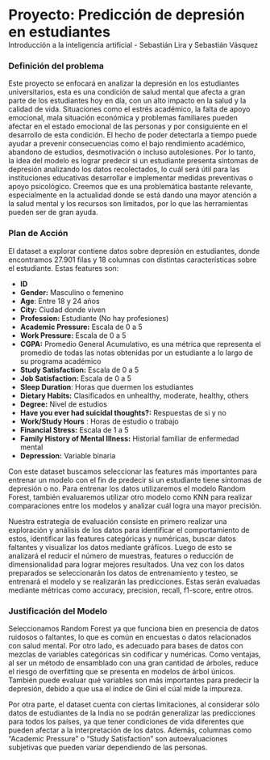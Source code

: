 <h1 style="margin-bottom: 0; font-weight: bold;">Proyecto: Predicción de depresión en estudiantes</h1>
<p style="margin-top: 0;">Introducción a la inteligencia artificial - Sebastián Lira y Sebastián Vásquez</p>

### Definición del problema
Este proyecto se enfocará en analizar la depresión en los estudiantes universitarios, esta es una condición de salud mental que afecta a gran parte de los estudiantes hoy en día, con un alto impacto en la salud y la calidad de vida. Situaciones como el estrés académico, la falta de apoyo emocional, mala situación económica y problemas familiares pueden afectar en el estado emocional de las personas y por consiguiente en el desarrollo de esta condición. El hecho de poder detectarla a tiempo puede ayudar a prevenir consecuencias como el bajo rendimiento académico, abandono de estudios, desmotivación o incluso autolesiones.
Por lo tanto, la idea del modelo es lograr predecir si un estudiante presenta síntomas de depresión analizando los datos recolectados, lo cuál será útil para las instituciones educativas desarrollar e implementar medidas preventivas o apoyo psicológico. Creemos que es una problemática bastante relevante, especialmente en la actualidad donde se está dando una mayor atención a la salud mental y los recursos son limitados, por lo que las herramientas pueden ser de gran ayuda.

### Plan de Acción

El dataset a explorar contiene datos sobre depresión en estudiantes, donde encontramos 27.901 filas y 18 columnas con distintas características sobre el estudiante. Estas features son: 
- **ID**
- **Gender:** Masculino o femenino
- **Age**: Entre 18 y 24 años
- **City:** Ciudad donde viven
- **Profession:** Estudiante (No hay profesiones)
- **Academic Pressure:** Escala de 0 a 5
- **Work Pressure:** Escala de 0 a 5
- **CGPA:** Promedio General Acumulativo, es una métrica que representa el promedio de todas las notas obtenidas por un estudiante a lo largo de su programa académico
- **Study Satisfaction:** Escala de 0 a 5
- **Job Satisfaction:** Escala de 0 a 5
- **Sleep Duration**: Horas que duermen los estudiantes
- **Dietary Habits:** Clasificados en unhealthy, moderate, healthy, others
- **Degree:** Nivel de estudios
- **Have you ever had suicidal thoughts?:** Respuestas de si y no
- **Work/Study Hours** : Horas de estudio o trabajo
- **Financial Stress:** Escala de 1 a 5
- **Family History of Mental Illness:** Historial familiar de enfermedad mental
- **Depression:** Variable binaria

Con este dataset buscamos seleccionar las features más importantes para entrenar un modelo con el fin de predecir si un estudiante tiene síntomas de depresión o no. Para entrenar los datos utilizaremos el modelo Random Forest, también evaluaremos utilizar otro modelo como KNN para realizar comparaciones entre los modelos y analizar cuál logra una mayor precisión.

Nuestra estrategia de evaluación consiste en primero realizar una exploración y análisis de los datos para identificar el comportamiento de estos, identificar las features categóricas y numéricas, buscar datos faltantes y visualizar los datos mediante gráficos. Luego de esto se analizará el reducir el número de muestras, features o reducción de dimensionalidad para lograr mejores resultados. Una vez con los datos preparados se seleccionarán los datos de entrenamiento y testeo, se entrenará el modelo y se realizarán las predicciones. Estas serán evaluadas mediante métricas como accuracy, precision, recall, f1-score, entre otros. 

### Justificación del Modelo

Seleccionamos Random Forest ya que funciona bien en presencia de datos ruidosos o faltantes, lo que es común en encuestas o datos relacionados con salud mental. Por otro lado, es adecuado para bases de datos con mezclas de variables categóricas sin codificar y numéricas.
Como ventajas, al ser un método de ensamblado con una gran cantidad de árboles, reduce el riesgo de overfitting que se presenta en modelos de árbol únicos. También puede evaluar qué variables son más importantes para predecir la depresión, debido a que usa el índice de Gini el cúal mide la impureza.

Por otra parte, el dataset cuenta con ciertas limitaciones, al considerar sólo datos de estudiantes de la India no se podrán generalizar las predicciones para todos los países, ya que tener condiciones de vida diferentes que pueden afectar a la interpretación de los datos. Además, columnas como “Academic Pressure” o “Study Satisfaction” son autoevaluaciones subjetivas que pueden variar dependiendo de las personas.
